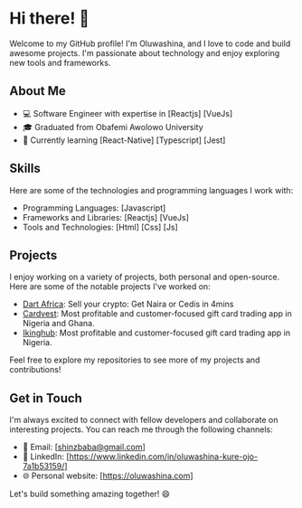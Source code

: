 <!--
**Oluwashina/Oluwashina** is a ✨ _special_ ✨ repository because its `README.md` (this file) appears on your GitHub profile.

Here are some ideas to get you started:

- 🔭 I’m currently working on ...
- 🌱 I’m currently learning ...
- 👯 I’m looking to collaborate on ...
- 🤔 I’m looking for help with ...
- 💬 Ask me about ...
- 📫 How to reach me: ...
- 😄 Pronouns: ...
- ⚡ Fun fact: ...
-->

# Hi there! 👋

Welcome to my GitHub profile! I'm Oluwashina, and I love to code and build awesome projects. I'm passionate about technology and enjoy exploring new tools and frameworks. 

## About Me

- 💻 Software Engineer with expertise in [Reactjs] [VueJs]
- 🎓 Graduated from Obafemi Awolowo University
- 🌱 Currently learning [React-Native] [Typescript] [Jest]

## Skills

Here are some of the technologies and programming languages I work with:

- Programming Languages: [Javascript]
- Frameworks and Libraries: [Reactjs] [VueJs]
- Tools and Technologies: [Html] [Css] [Js]

## Projects

I enjoy working on a variety of projects, both personal and open-source. Here are some of the notable projects I've worked on:

- [Dart Africa](https://app.dartafrica.io): Sell your crypto: Get Naira or Cedis in 4mins
- [Cardvest](https://app.cardvest.ng): Most profitable and customer-focused gift card trading app in Nigeria and Ghana.
- [Ikinghub](https://ikinghub.com): Most profitable and customer-focused gift card trading app in Nigeria.

Feel free to explore my repositories to see more of my projects and contributions!

## Get in Touch

I'm always excited to connect with fellow developers and collaborate on interesting projects. You can reach me through the following channels:

- 📧 Email: [shinzbaba@gmail.com]
- 💬 LinkedIn: [https://www.linkedin.com/in/oluwashina-kure-ojo-7a1b53159/]
- 🌐 Personal website: [https://oluwashina.com]

Let's build something amazing together! 😄

